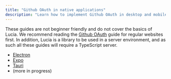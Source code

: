 ```yaml
---
title: "Github OAuth in native applications"
description: "Learn how to implement Github OAuth in desktop and mobile applications"
---
```


These guides are not beginner friendly and do not cover the basics of Lucia. We recommend reading the [Github OAuth]() guide for regular websites first. In addition, Lucia is a library to be used in a server environment, and as such all these guides will require a TypeScript server.

- [Electron](/guidebook/github-oauth-native/electron)
- [Expo](/guidebook/github-oauth-native/expo)
- [Tauri](/guidebook/github-oauth-native/tauri)
- (more in progress)